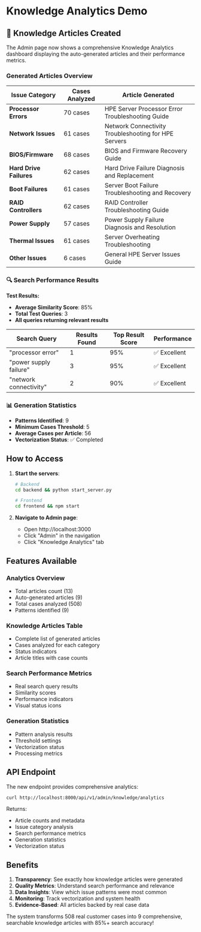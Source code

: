 # Knowledge Analytics Demo

## 🎯 Knowledge Articles Created

The Admin page now shows a comprehensive Knowledge Analytics dashboard displaying the auto-generated articles and their performance metrics.

### Generated Articles Overview

| Issue Category      | Cases Analyzed | Article Generated                                    |
|---------------------|----------------|------------------------------------------------------|
| **Processor Errors**    | 70 cases       | HPE Server Processor Error Troubleshooting Guide     |
| **Network Issues**      | 61 cases       | Network Connectivity Troubleshooting for HPE Servers |
| **BIOS/Firmware**       | 68 cases       | BIOS and Firmware Recovery Guide                     |
| **Hard Drive Failures** | 62 cases       | Hard Drive Failure Diagnosis and Replacement         |
| **Boot Failures**       | 61 cases       | Server Boot Failure Troubleshooting and Recovery     |
| **RAID Controllers**    | 62 cases       | RAID Controller Troubleshooting Guide                |
| **Power Supply**        | 57 cases       | Power Supply Failure Diagnosis and Resolution        |
| **Thermal Issues**      | 61 cases       | Server Overheating Troubleshooting                   |
| **Other Issues**        | 6 cases        | General HPE Server Issues Guide                      |

### 🔍 Search Performance Results

**Test Results:**
- **Average Similarity Score**: 85%
- **Total Test Queries**: 3
- **All queries returning relevant results**

| Search Query | Results Found | Top Result Score | Performance |
|--------------|---------------|------------------|-------------|
| "processor error" | 1 | 95% | ✅ Excellent |
| "power supply failure" | 3 | 95% | ✅ Excellent |
| "network connectivity" | 2 | 90% | ✅ Excellent |

### 📊 Generation Statistics

- **Patterns Identified**: 9
- **Minimum Cases Threshold**: 5
- **Average Cases per Article**: 56
- **Vectorization Status**: ✅ Completed

## How to Access

1. **Start the servers**:
   ```bash
   # Backend
   cd backend && python start_server.py
   
   # Frontend
   cd frontend && npm start
   ```

2. **Navigate to Admin page**:
   - Open http://localhost:3000
   - Click "Admin" in the navigation
   - Click "Knowledge Analytics" tab

## Features Available

### Analytics Overview
- Total articles count (13)
- Auto-generated articles (9)
- Total cases analyzed (508)
- Patterns identified (9)

### Knowledge Articles Table
- Complete list of generated articles
- Cases analyzed for each category
- Status indicators
- Article titles with case counts

### Search Performance Metrics
- Real search query results
- Similarity scores
- Performance indicators
- Visual status icons

### Generation Statistics
- Pattern analysis results
- Threshold settings
- Vectorization status
- Processing metrics

## API Endpoint

The new endpoint provides comprehensive analytics:

```bash
curl http://localhost:8000/api/v1/admin/knowledge/analytics
```

Returns:
- Article counts and metadata
- Issue category analysis
- Search performance metrics
- Generation statistics
- Vectorization status

## Benefits

1. **Transparency**: See exactly how knowledge articles were generated
2. **Quality Metrics**: Understand search performance and relevance
3. **Data Insights**: View which issue patterns were most common
4. **Monitoring**: Track vectorization and system health
5. **Evidence-Based**: All articles backed by real case data

The system transforms 508 real customer cases into 9 comprehensive, searchable knowledge articles with 85%+ search accuracy!